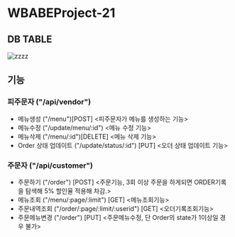 # WBABEProject-21


## DB TABLE
![zzzz](https://user-images.githubusercontent.com/66409384/209439570-48e15c71-255d-42ea-9990-df93014cd166.png)


## 기능

### 피주문자 ("/api/vendor")
- 메뉴생성 ("/menu")[POST] <피주문자가 메뉴를 생성하는 기능>
- 메뉴수정 ("/update/menu/:id") <메뉴 수정 기능> 
- 메뉴삭제 ("/menu/:id")[DELETE] <메뉴 삭제 기능>
- Order 상태 업데이트 ("/update/status/:id") [PUT] <오더 상태 업데이트 기능>

### 주문자 ("/api/customer")
- 주문하기 ("/order") [POST] <주문기능, 3회 이상 주문을 하게되면 ORDER기록을 탐색해 5% 할인율 적용해 차감.>
- 메뉴조회 ("/menu/:page/:limit") [GET] <메뉴조회기능> 
- 주문내역조회 ("/order/:page/:limit/:userid") [GET] <오더기록조회기능>
- 주문메뉴변경 ("/order") [PUT] <주문메뉴수정, 단 Order의 state가 1이상일 경우 불가>
